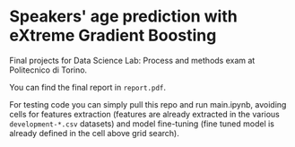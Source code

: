 # Speakers' age prediction with eXtreme Gradient Boosting

Final projects for Data Science Lab: Process and methods exam at Politecnico di Torino.

You can find the final report in `report.pdf`. 

For testing code you can simply pull this repo and run main.ipynb, avoiding cells for features extraction (features are already extracted in the various `development-*.csv` datasets) and model fine-tuning (fine tuned model is already defined in the cell above grid search).
